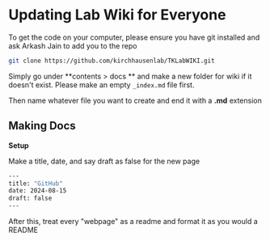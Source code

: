 # Updating Lab Wiki for Everyone

To get the code on your computer, please ensure you have git installed and ask Arkash Jain to add you to the repo

```bash
git clone https://github.com/kirchhausenlab/TKLabWIKI.git
```

Simply go under **contents > docs ** and make a new folder for wiki if it doesn't exist. Please make an empty `_index.md` file first.

Then name whatever file you want to create and end it with a **.md** extension

## Making Docs

**Setup**

Make a title, date, and say draft as false for the new page

```bash
---
title: "GitHub"
date: 2024-08-15
draft: false
---
```

After this, treat every "webpage" as a readme and format it as you would a README
